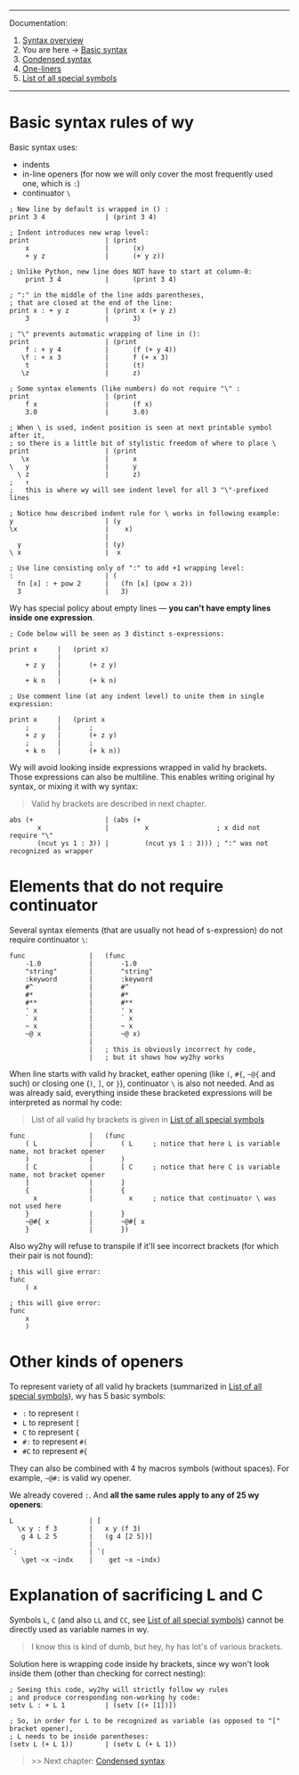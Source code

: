 
---
Documentation:
1. [Syntax overview](https://github.com/rmnavr/wy/blob/main/docs/01_Overview.md)
2. You are here -> [Basic syntax](https://github.com/rmnavr/wy/blob/main/docs/02_Basic.md) 
3. [Condensed syntax](https://github.com/rmnavr/wy/blob/main/docs/03_Condensed.md)
4. [One-liners](https://github.com/rmnavr/wy/blob/main/docs/04_One_liners.md) 
5. [List of all special symbols](https://github.com/rmnavr/wy/blob/main/docs/05_Symbols.md)
---

<!-- Basic rules ‾‾‾‾‾‾‾‾‾‾‾‾‾‾‾‾‾‾‾‾‾‾‾‾‾‾‾‾‾‾‾‾‾‾‾‾‾‾‾‾‾‾‾‾‾‾‾‾‾‾‾‾‾‾‾‾‾‾‾‾‾‾\ {{{1 -->

# Basic syntax rules of wy

Basic syntax uses:
* indents
* in-line openers (for now we will only cover the most frequently used one, which is `:`)
* continuator `\`

```hy
; New line by default is wrapped in () :
print 3 4               | (print 3 4)

; Indent introduces new wrap level:
print                   | (print
    x                   |      (x)
    + y z               |      (+ y z))

; Unlike Python, new line does NOT have to start at column-0:
    print 3 4           |      (print 3 4)

; ":" in the middle of the line adds parentheses,
; that are closed at the end of the line:
print x : + y z         | (print x (+ y z)
    3                   |      3)

; "\" prevents automatic wrapping of line in ():
print                   | (print
    f : + y 4           |      (f (+ y 4))
   \f : + x 3           |      f (+ x 3)
    t                   |      (t)
   \z                   |      z)

; Some syntax elements (like numbers) do not require "\" :
print                   | (print
    f x                 |      (f x)
    3.0                 |      3.0)

; When \ is used, indent position is seen at next printable symbol after it,
; so there is a little bit of stylistic freedom of where to place \
print                   | (print
   \x                   |      x
\   y                   |      y
  \ z                   |      z)
;   ↑
;   this is where wy will see indent level for all 3 "\"-prefixed lines

; Notice how described indent rule for \ works in following example:
y                       | (y
\x                      |    x)
                        |
  y                     | (y)
\ x                     |  x

; Use line consisting only of ":" to add +1 wrapping level:
:                       | (
  fn [x] : + pow 2      |   (fn [x] (pow x 2))
  3                     |   3)
```

Wy has special policy about empty lines — **you can't have empty lines inside one expression**.

```hy
; Code below will be seen as 3 distinct s-expressions:

print x     |   (print x)
            |
    + z y   |       (+ z y)
            |
    + k n   |       (+ k n)

; Use comment line (at any indent level) to unite them in single expression:

print x     |   (print x
    ;       |       ;
    + z y   |       (+ z y)
    ;       |       ;
    + k n   |       (+ k n))
```

Wy will avoid looking inside expressions wrapped in valid hy brackets.
Those expressions can also be multiline.
This enables writing original hy syntax, or mixing it with wy syntax:
> Valid hy brackets are described in next chapter.

```hy
abs (+                  | (abs (+
       x                |         x                 ; x did not require "\"
       (ncut ys 1 : 3)) |         (ncut ys 1 : 3))) ; ":" was not recognized as wrapper
```

<!-- __________________________________________________________________________/ }}}1 -->
<!-- No continuator required ‾‾‾‾‾‾‾‾‾‾‾‾‾‾‾‾‾‾‾‾‾‾‾‾‾‾‾‾‾‾‾‾‾‾‾‾‾‾‾‾‾‾‾‾‾‾‾‾‾‾\ {{{1 -->

# Elements that do not require continuator

Several syntax elements (that are usually not head of s-expression) do not require continuator `\`:
```hy
func                |   (func
    -1.0            |       -1.0
    "string"        |       "string"
    :keyword        |       :keyword
    #^              |       #^
    #*              |       #*
    #**             |       #**
    ' x             |       ' x
    ` x             |       ` x
    ~ x             |       ~ x
    ~@ x            |       ~@ x)
                    |
                    |   ; this is obviously incorrect hy code,
                    |   ; but it shows how wy2hy works
```

When line starts with valid hy bracket, eather opening (like `(`, `#{`, `~@{` and such)
or closing one (`)`, `]`, or `}`), continuator `\` is also not needed.
And as was already said, everything inside these bracketed expressions
will be interpreted as normal hy code:
> List of all valid hy brackets is given in [List of all special symbols](https://github.com/rmnavr/wy/blob/main/docs/05_Symbols.md)

```hy
func                |   (func
    ( L             |       ( L     ; notice that here L is variable name, not bracket opener
    )               |       )
    [ C             |       [ C     ; notice that here C is variable name, not bracket opener
    ]               |       ]
    {               |       {
      x             |         x     ; notice that continuator \ was not used here
    }               |       }
    ~@#{ x          |       ~@#{ x
    }               |       })
```

Also wy2hy will refuse to transpile if it'll see incorrect brackets (for which their pair is not found):
```hy
; this will give error:
func
    ( x

; this will give error:
func
    x
    )
```

<!-- __________________________________________________________________________/ }}}1 -->
<!-- Other openers ‾‾‾‾‾‾‾‾‾‾‾‾‾‾‾‾‾‾‾‾‾‾‾‾‾‾‾‾‾‾‾‾‾‾‾‾‾‾‾‾‾‾‾‾‾‾‾‾‾‾‾‾‾‾‾‾‾‾‾‾\ {{{1 -->

# Other kinds of openers

To represent variety of all valid hy brackets
(summarized in [List of all special symbols](https://github.com/rmnavr/wy/blob/main/docs/05_Symbols.md)),
wy has 5 basic symbols:
- `:` to represent `(`
- `L` to represent `[`
- `C` to represent `{`
- `#:` to represent `#(`
- `#C` to represent `#{`

They can also be combined with 4 hy macros symbols (without spaces).
For example, `~@#:` is valid wy opener.

We already covered `:`. And **all the same rules apply to any of 25 wy openers**:
```hy
L                   | [
  \x y : f 3        |   x y (f 3)
   g 4 L 2 5        |   (g 4 [2 5])]
                    |
`:                  | `(
   \get ~x ~indx    |    get ~x ~indx)
```

<!-- __________________________________________________________________________/ }}}1 -->
<!-- L/C sacrifice ‾‾‾‾‾‾‾‾‾‾‾‾‾‾‾‾‾‾‾‾‾‾‾‾‾‾‾‾‾‾‾‾‾‾‾‾‾‾‾‾‾‾‾‾‾‾‾‾‾‾‾‾‾‾‾‾‾‾‾‾‾‾\ {{{1 -->

# Explanation of sacrificing L and C

Symbols `L`, `C` (and also `LL` and `CC`,
see [List of all special symbols](https://github.com/rmnavr/wy/blob/main/docs/05_Symbols.md))
cannot be directly used as variable names in wy.

> I know this is kind of dumb, but hey, hy has lot's of various brackets.

Solution here is wrapping code inside hy brackets, since wy won't look inside them (other than checking for correct nesting):
```hy
; Seeing this code, wy2hy will strictly follow wy rules
; and produce corresponding non-working hy code:
setv L : + L 1          | (setv [(+ [1])])

; So, in order for L to be recognized as variable (as opposed to "[" bracket opener),
; L needs to be inside parentheses:
(setv L (+ L 1))        | (setv L (+ L 1))
```

<!-- __________________________________________________________________________/ }}}1 -->

> \>\> Next chapter: [Condensed syntax](https://github.com/rmnavr/wy/blob/main/docs/03_Condensed.md)




